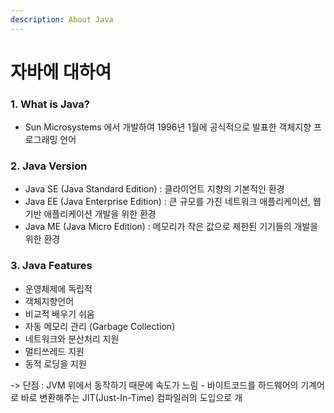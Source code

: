 ```yaml
---
description: About Java
---
```


# 자바에 대하여

### 1. What is Java?

* Sun Microsystems 에서 개발하여 1996년 1월에 공식적으로 발표한 객체지향 프로그래밍 언어

### 2. Java Version

* Java SE (Java Standard Edition) : 클라이언트 지향의 기본적인 환경
* Java EE (Java Enterprise Edition) : 큰 규모를 가진 네트워크 애플리케이션, 웹 기반 애플리케이션 개발을 위한 환경
* Java ME (Java Micro Edition) : 메모리가 작은 값으로 제한된 기기들의 개발을 위한 환경

### 3. Java Features

* 운영체제에 독립적
* 객체지향언어
* 비교적 배우기 쉬움
* 자동 메모리 관리 (Garbage Collection)
* 네트워크와 분산처리 지원
* 멀티쓰레드 지원
* 동적 로딩을 지원

\-> 단점 : JVM 위에서 동작하기 때문에 속도가 느림 - 바이트코드를 하드웨어의 기계어로 바로 변환해주는 JIT(Just-In-Time) 컴파일러의 도입으로 개
